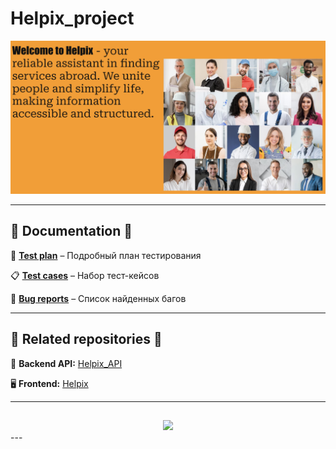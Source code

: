 # Helpix_project  

![Header](https://github.com/Kateryna-Komarova/Helpix_project/blob/main/image/Screenshot%202025-02-19%20at%2019.26.54.png)  

---

## 📖 Documentation 📖  

📄 **[Test plan](https://docs.google.com/document/d/1ms0j-khLBX9-NTY_ffnFH46Irxy3-WetVYYxnqWs6hE/edit?usp=sharing)** – Подробный план тестирования  

📋 **[Test cases](https://docs.google.com/spreadsheets/d/173PKxp25hY9lC2Zo2913OS3Tv-aWCLwo5VU21NIjHkA/edit?usp=sharing)** – Набор тест-кейсов  

🐞 **[Bug reports](https://docs.google.com/spreadsheets/d/1s5mirtaLL5N99s9o4fM8xPGZWnBgOXzKuUHaepUTB80/edit?usp=sharing)** – Список найденных багов  

---

## 🔗 Related repositories 🔗  

📂 **Backend API:** [Helpix_API](https://github.com/Kateryna-Komarova/Helpix_API)  

🖥️ **Frontend:** [Helpix](https://github.com/Kateryna-Komarova/Helpix)  

---

##  

<div align="center">
  <img src="https://media.giphy.com/media/coxQHKASG60HrHtvkt/giphy.gif" width="400px">
</div> 
---






<!---
Kateryna-Komarova/Kateryna-Komarova is a ✨ special ✨ repository because its `README.md` (this file) appears on your GitHub profile.
You can click the Preview link to take a look at your changes.
--->